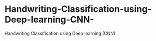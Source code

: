 # Handwriting-Classification-using-Deep-learning-CNN-
Handwriting  Classification using Deep learning (CNN)
